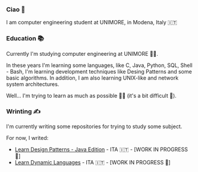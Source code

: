 ### Ciao 👋

I am computer engineering student at UNIMORE, in Modena, Italy 🇮🇹

### Education 📚

Currently I'm studying computer engineering at UNIMORE 👨‍💻.

In these years I'm learning some languages, like C, Java, Python, SQL, Shell - Bash, I'm learning development techniques like Desing Patterns and some basic algorithms. In addition, I am also learning UNIX-like and network system architectures.

Well... I'm trying to learn as much as possible 👨‍🎓 (it's a bit difficult 🤫).

### Wrinting ✍

I'm currently writing some repositories for trying to study some subject.

For now, I writed:

- [Learn Design Patterns - Java Edition](https://github.com/luigimalaguti/LearnDesignPatterns-JavaEdition) - ITA 🇮🇹 - [WORK IN PROGRESS 🚧]
- [Learn Dynamic Languages](https://github.com/luigimalaguti/LearnDynamicLanguages) - ITA 🇮🇹 - [WORK IN PROGRESS 🚧]
